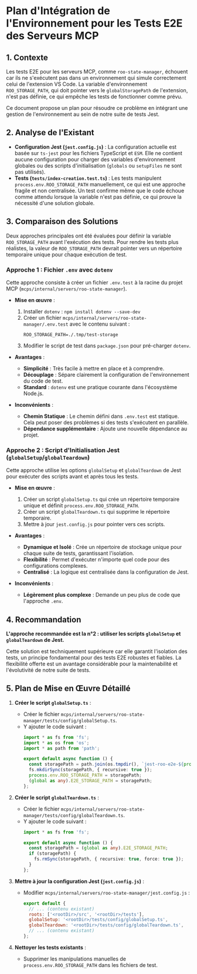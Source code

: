 # Plan d'Intégration de l'Environnement pour les Tests E2E des Serveurs MCP

## 1. Contexte

Les tests E2E pour les serveurs MCP, comme `roo-state-manager`, échouent car ils ne s'exécutent pas dans un environnement qui simule correctement celui de l'extension VS Code. La variable d'environnement `ROO_STORAGE_PATH`, qui doit pointer vers le `globalStoragePath` de l'extension, n'est pas définie, ce qui empêche les tests de fonctionner comme prévu.

Ce document propose un plan pour résoudre ce problème en intégrant une gestion de l'environnement au sein de notre suite de tests Jest.

## 2. Analyse de l'Existant

-   **Configuration Jest (`jest.config.js`)** : La configuration actuelle est basée sur `ts-jest` pour les fichiers TypeScript et `ESM`. Elle ne contient aucune configuration pour charger des variables d'environnement globales ou des scripts d'initialisation (`globals` ou `setupFiles` ne sont pas utilisés).
-   **Tests (`tests/index-creation.test.ts`)** : Les tests manipulent `process.env.ROO_STORAGE_PATH` manuellement, ce qui est une approche fragile et non centralisée. Un test confirme même que le code échoue comme attendu lorsque la variable n'est pas définie, ce qui prouve la nécessité d'une solution globale.

## 3. Comparaison des Solutions

Deux approches principales ont été évaluées pour définir la variable `ROO_STORAGE_PATH` avant l'exécution des tests. Pour rendre les tests plus réalistes, la valeur de `ROO_STORAGE_PATH` devrait pointer vers un répertoire temporaire unique pour chaque exécution de test.

### Approche 1 : Fichier `.env` avec `dotenv`

Cette approche consiste à créer un fichier `.env.test` à la racine du projet MCP (`mcps/internal/servers/roo-state-manager`).

-   **Mise en œuvre** :
    1.  Installer `dotenv` : `npm install dotenv --save-dev`
    2.  Créer un fichier `mcps/internal/servers/roo-state-manager/.env.test` avec le contenu suivant :
        ```
        ROO_STORAGE_PATH=./.tmp/test-storage
        ```
    3.  Modifier le script de test dans `package.json` pour pré-charger `dotenv`.

-   **Avantages** :
    -   **Simplicité** : Très facile à mettre en place et à comprendre.
    -   **Découplage** : Sépare clairement la configuration de l'environnement du code de test.
    -   **Standard** : `dotenv` est une pratique courante dans l'écosystème Node.js.

-   **Inconvénients** :
    -   **Chemin Statique** : Le chemin défini dans `.env.test` est statique. Cela peut poser des problèmes si des tests s'exécutent en parallèle.
    -   **Dépendance supplémentaire** : Ajoute une nouvelle dépendance au projet.

### Approche 2 : Script d'Initialisation Jest (`globalSetup`/`globalTeardown`)

Cette approche utilise les options `globalSetup` et `globalTeardown` de Jest pour exécuter des scripts avant et après tous les tests.

-   **Mise en œuvre** :
    1.  Créer un script `globalSetup.ts` qui crée un répertoire temporaire unique et définit `process.env.ROO_STORAGE_PATH`.
    2.  Créer un script `globalTeardown.ts` qui supprime le répertoire temporaire.
    3.  Mettre à jour `jest.config.js` pour pointer vers ces scripts.

-   **Avantages** :
    -   **Dynamique et Isolé** : Crée un répertoire de stockage unique pour chaque suite de tests, garantissant l'isolation.
    -   **Flexibilité** : Permet d'exécuter n'importe quel code pour des configurations complexes.
    -   **Centralisé** : La logique est centralisée dans la configuration de Jest.

-   **Inconvénients** :
    -   **Légèrement plus complexe** : Demande un peu plus de code que l'approche `.env`.

## 4. Recommandation

**L'approche recommandée est la n°2 : utiliser les scripts `globalSetup` et `globalTeardown` de Jest.**

Cette solution est techniquement supérieure car elle garantit l'isolation des tests, un principe fondamental pour des tests E2E robustes et fiables. La flexibilité offerte est un avantage considérable pour la maintenabilité et l'évolutivité de notre suite de tests.

## 5. Plan de Mise en Œuvre Détaillé

1.  **Créer le script `globalSetup.ts`** :
    -   Créer le fichier `mcps/internal/servers/roo-state-manager/tests/config/globalSetup.ts`.
    -   Y ajouter le code suivant :
        ```typescript
        import * as fs from 'fs';
        import * as os from 'os';
        import * as path from 'path';

        export default async function () {
          const storagePath = path.join(os.tmpdir(), `jest-roo-e2e-${process.hrtime().join('-')}`);
          fs.mkdirSync(storagePath, { recursive: true });
          process.env.ROO_STORAGE_PATH = storagePath;
          (global as any).E2E_STORAGE_PATH = storagePath;
        };
        ```

2.  **Créer le script `globalTeardown.ts`** :
    -   Créer le fichier `mcps/internal/servers/roo-state-manager/tests/config/globalTeardown.ts`.
    -   Y ajouter le code suivant :
        ```typescript
        import * as fs from 'fs';

        export default async function () {
          const storagePath = (global as any).E2E_STORAGE_PATH;
          if (storagePath) {
            fs.rmSync(storagePath, { recursive: true, force: true });
          }
        };
        ```

3.  **Mettre à jour la configuration Jest (`jest.config.js`)** :
    -   Modifier `mcps/internal/servers/roo-state-manager/jest.config.js` :
        ```javascript
        export default {
          // ... (contenu existant)
          roots: ['<rootDir>/src', '<rootDir>/tests'],
          globalSetup: '<rootDir>/tests/config/globalSetup.ts',
          globalTeardown: '<rootDir>/tests/config/globalTeardown.ts',
          // ... (contenu existant)
        };
        ```

4.  **Nettoyer les tests existants** :
    -   Supprimer les manipulations manuelles de `process.env.ROO_STORAGE_PATH` dans les fichiers de test.
